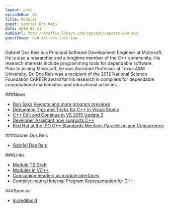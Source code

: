 ```yaml
---
layout: post
episodeNum: 64
title: Modules
guest: Gabriel Dos Reis
date: 2016-07-21
audioUrl: http://traffic.libsyn.com/cppcast/cppcast-064.mp3
guestImage: gabriel-dos-reis.jpg
---
```


Gabriel Dos Reis is a Principal Software Development Engineer at Microsoft. He is also a researcher and a longtime member of the C++ community.  His research interests include programming tools for dependable software. Prior to joining Microsoft, he was Assistant Professor at Texas A&M University.  Dr. Dos Reis was a recipient of the 2012 National Science Foundation CAREER award for his research in compilers for dependable computational mathematics and educational activities.

###News

 - [Dan Saks Keynote and more program previews](http://cppcon.org/dan-saks-keynote-preview-embedded-coroutines-and-accelerators-2016/)
 - [Debugging Tips and Tricks for C++ in Visual Studio](https://blogs.msdn.microsoft.com/vcblog/2016/07/11/debugging-tips-and-tricks-for-c-in-visual-studio/)
 - [C++ Edit and Continue in VS 2015 Update 3](https://blogs.msdn.microsoft.com/vcblog/2016/07/01/c-edit-and-continue-in-visual-studio-2015-update-3/)
 - [Developer Assistant now supports C++](https://blogs.msdn.microsoft.com/visualstudio/2016/07/13/developer-assistant-supports-cpp/)
 - [Red Hat at the ISO C++ Standards Meeting: Parallelism and Concurrency](http://developerblog.redhat.com/2016/07/15/red-hat-at-the-iso-c-standards-meeting-june-2016-oulu-parallelism-and-concurrency/)
 
###Gabriel Dos Reis

 - [Gabriel Dos Reis](http://www.axiomatics.org/~gdr/)
 
###Links

 - [Module TS Draft](http://www.open-std.org/JTC1/SC22/WG21/docs/papers/2016/p0143r2.pdf)
 - [Modules in VC++](https://blogs.msdn.microsoft.com/vcblog/2015/12/03/c-modules-in-vs-2015-update-1/)
 - [Consuming headers as module interfaces](https://channel9.msdn.com/Shows/C9-GoingNative/GoingNative-46-Why-you-should-be-Using-Cpp-Modules) 
 - [Compiler-neutral Internal Program Representation for C++](https://github.com/GabrielDosReis/ipr)

###Sponsor

- [Incredibuild](https://www.incredibuild.com/cppoffer)

